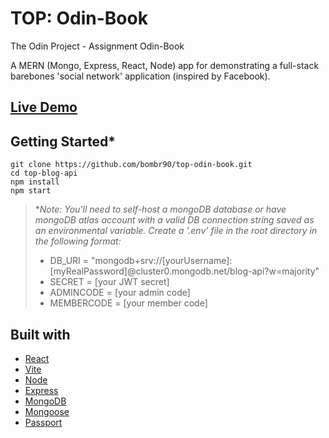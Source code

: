 # TOP: Odin-Book

The Odin Project - Assignment Odin-Book 

A MERN (Mongo, Express, React, Node) app for demonstrating a full-stack barebones 'social network' application (inspired by Facebook).

## [Live Demo]()

## Getting Started*
```
git clone https://github.com/bombr90/top-odin-book.git
cd top-blog-api
npm install
npm start
```

>**Note: You'll need to self-host a mongoDB database or have mongoDB atlas account with a valid DB connection string saved as an environmental variable. Create a '.env' file in the root directory in the following format:* 
>- DB_URI = "mongodb+srv://[yourUsername]:[myRealPassword]@cluster0.mongodb.net/blog-api?w=majority"
>- SECRET = [your JWT secret]
>- ADMINCODE = [your admin code]
>- MEMBERCODE = [your member code]

## Built with
- [React](https://react.dev/)
- [Vite](https://vitejs.dev/) 
- [Node](https://nodejs.dev/en/)
- [Express](https://expressjs.com/)
- [MongoDB](https://cloud.mongodb.com/)
- [Mongoose](https://mongoosejs.com/)
- [Passport](https://www.passportjs.org/)

<!-- ## Creating a project

If you're seeing this, you've probably already done this step. Congrats!

```bash
# create a new project in the current directory
npm create svelte@latest

# create a new project in my-app
npm create svelte@latest my-app
```

## Developing

Once you've created a project and installed dependencies with `npm install` (or `pnpm install` or `yarn`), start a development server:

```bash
npm run dev

# or start the server and open the app in a new browser tab
npm run dev -- --open
```

## Building

To create a production version of your app:

```bash
npm run build
```

You can preview the production build with `npm run preview`.

> To deploy your app, you may need to install an [adapter](https://kit.svelte.dev/docs/adapters) for your target environment. -->
